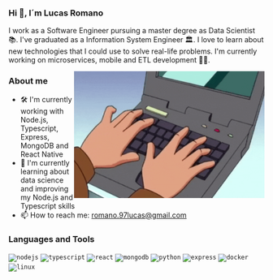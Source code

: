 <!-- <img src="https://raw.githubusercontent.com/lromano97/lromano97/main/banner-lromano97.gif" alt="Banner lromano97" title=""/> -->

### Hi 👋, I´m Lucas Romano

I work as a Software Engineer pursuing a master degree as Data Scientist 📚. I've graduated as a Information System Engineer 🏛. I love to learn about new technologies that I could use to solve real-life problems. I'm currently working on microservices, mobile and ETL development 👨‍💻.


<img align="right" height="250" width="375" alt="" src="https://raw.githubusercontent.com/lromano97/lromano97/main/typing.gif" />

 
### About me
- 🛠 I'm currently working with Node.js, Typescript, Express, MongoDB and React Native
- 🚀 I'm currently learning about data science and improving my Node.js and Typescript skills
- 📫 How to reach me: romano.97lucas@gmail.com

### Languages and Tools
<code><img height="27" src="https://devicon.dev/devicon.git/icons/nodejs/nodejs-original.svg" alt="nodejs"></code>
<code><img height="27" src="https://devicon.dev/devicon.git/icons/typescript/typescript-original.svg" alt="typescript"></code>
<code><img height="27" src="https://devicon.dev/devicon.git/icons/react/react-original.svg" alt="react"></code>
<code><img height="27" src="https://devicon.dev/devicon.git/icons/mongodb/mongodb-original.svg" alt="mongodb"></code>
<code><img height="27" src="https://devicon.dev/devicon.git/icons/python/python-original.svg" alt="python"></code>
<code><img height="27" src="https://devicon.dev/devicon.git/icons/express/express-original.svg" alt="express"></code>
<code><img height="27" src="https://devicon.dev/devicon.git/icons/docker/docker-original.svg" alt="docker"></code>
<code><img height="27" src="https://devicon.dev/devicon.git/icons/linux/linux-original.svg" alt="linux"></code>

<!--
**lromano97/lromano97** is a ✨ _special_ ✨ repository because its `README.md` (this file) appears on your GitHub profile.

Here are some ideas to get you started:

- 🔭 I’m currently working on ...
- 🌱 I’m currently learning ...
- 👯 I’m looking to collaborate on ...
- 🤔 I’m looking for help with ...
- 💬 Ask me about ...
- 📫 How to reach me: ...
- 😄 Pronouns: ...
- ⚡ Fun fact: ...
-->

